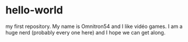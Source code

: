 # hello-world
my first repository.
My name is Omnitron54 and I like vidéo games. I am a huge nerd (probably every one here) and I hope we can get along.
